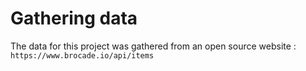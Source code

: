 # Gathering data
The data for this project was gathered from an open source website : `https://www.brocade.io/api/items`